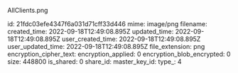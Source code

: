 AllClients.png

id: 21fdc03efe4347f6a031d71cff33d446
mime: image/png
filename: 
created_time: 2022-09-18T12:49:08.895Z
updated_time: 2022-09-18T12:49:08.895Z
user_created_time: 2022-09-18T12:49:08.895Z
user_updated_time: 2022-09-18T12:49:08.895Z
file_extension: png
encryption_cipher_text: 
encryption_applied: 0
encryption_blob_encrypted: 0
size: 448800
is_shared: 0
share_id: 
master_key_id: 
type_: 4